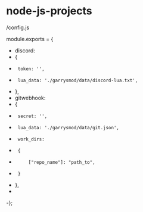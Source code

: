 # node-js-projects

/config.js

module.exports = {
 -	discord:
 -	{
 -		token: '',
 -		lua_data: './garrysmod/data/discord-lua.txt',
 -	},
 -	gitwebhook:
 -	{
 -		secret: '',
 -		lua_data: './garrysmod/data/git.json',
 -		work_dirs: 
 -		{
 -			["repo_name"]: "path_to",
 -		}
 -	},
 -
 -};